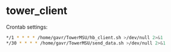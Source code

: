 # tower_client

Crontab settings:
```bash
*/1 * * * * /home/gavr/TowerMSU/hb_client.sh >/dev/null 2>&1
*/30 * * * * /home/gavr/TowerMSU/send_data.sh >/dev/null 2>&1
```

